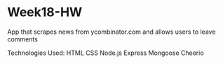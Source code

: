 # Week18-HW

App that scrapes news from ycombinator.com and allows users to leave comments

Technologies Used:
HTML
CSS
Node.js
Express
Mongoose
Cheerio
